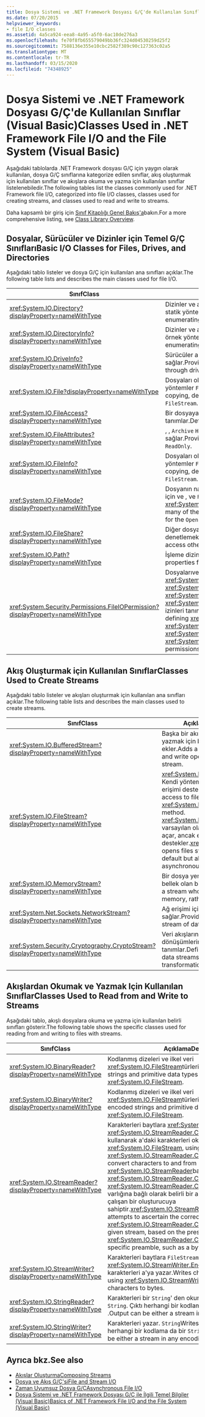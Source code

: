 ```yaml
---
title: Dosya Sistemi ve .NET Framework Dosyası G/Ç'de Kullanılan Sınıflar
ms.date: 07/20/2015
helpviewer_keywords:
- file I/O classes
ms.assetid: 4a5ca924-eea8-4a95-a5f0-6ac10de276a3
ms.openlocfilehash: fe70f8fb655579049bb36fc324d04530259d25f2
ms.sourcegitcommit: 7588136e355e10cbc2582f389c90c127363c02a5
ms.translationtype: MT
ms.contentlocale: tr-TR
ms.lasthandoff: 03/15/2020
ms.locfileid: "74348925"
---
```

# <a name="classes-used-in-net-framework-file-io-and-the-file-system-visual-basic"></a><span data-ttu-id="80758-102">Dosya Sistemi ve .NET Framework Dosyası G/Ç'de Kullanılan Sınıflar (Visual Basic)</span><span class="sxs-lookup"><span data-stu-id="80758-102">Classes Used in .NET Framework File I/O and the File System (Visual Basic)</span></span>

<span data-ttu-id="80758-103">Aşağıdaki tablolarda .NET Framework dosyası G/Ç için yaygın olarak kullanılan, dosya G/Ç sınıflarına kategorize edilen sınıflar, akış oluşturmak için kullanılan sınıflar ve akışlara okuma ve yazma için kullanılan sınıflar listelenebiledir.</span><span class="sxs-lookup"><span data-stu-id="80758-103">The following tables list the classes commonly used for .NET Framework file I/O, categorized into file I/O classes, classes used for creating streams, and classes used to read and write to streams.</span></span>  
  
<span data-ttu-id="80758-104">Daha kapsamlı bir giriş için [Sınıf Kitaplığı Genel Bakış'a](../../../../standard/class-library-overview.md)bakın.</span><span class="sxs-lookup"><span data-stu-id="80758-104">For a more comprehensive listing, see [Class Library Overview](../../../../standard/class-library-overview.md).</span></span>  
  
## <a name="basic-io-classes-for-files-drives-and-directories"></a><span data-ttu-id="80758-105">Dosyalar, Sürücüler ve Dizinler için Temel G/Ç Sınıfları</span><span class="sxs-lookup"><span data-stu-id="80758-105">Basic I/O Classes for Files, Drives, and Directories</span></span>  

 <span data-ttu-id="80758-106">Aşağıdaki tablo listeler ve dosya G/Ç için kullanılan ana sınıfları açıklar.</span><span class="sxs-lookup"><span data-stu-id="80758-106">The following table lists and describes the main classes used for file I/O.</span></span>  
  
|<span data-ttu-id="80758-107">Sınıf</span><span class="sxs-lookup"><span data-stu-id="80758-107">Class</span></span>|<span data-ttu-id="80758-108">Açıklama</span><span class="sxs-lookup"><span data-stu-id="80758-108">Description</span></span>|  
|-----------|-----------------|  
|<xref:System.IO.Directory?displayProperty=nameWithType>|<span data-ttu-id="80758-109">Dizinler ve alt dizinler aracılığıyla oluşturma, taşıma ve derecelendirme için statik yöntemler sağlar.</span><span class="sxs-lookup"><span data-stu-id="80758-109">Provides static methods for creating, moving, and enumerating through directories and subdirectories.</span></span>|  
|<xref:System.IO.DirectoryInfo?displayProperty=nameWithType>|<span data-ttu-id="80758-110">Dizinler ve alt dizinler aracılığıyla oluşturma, taşıma ve derecelendirme için örnek yöntemleri sağlar.</span><span class="sxs-lookup"><span data-stu-id="80758-110">Provides instance methods for creating, moving, and enumerating through directories and subdirectories.</span></span>|  
|<xref:System.IO.DriveInfo?displayProperty=nameWithType>|<span data-ttu-id="80758-111">Sürücüler arasında oluşturma, taşıma ve derecelendirme için örnek yöntemleri sağlar.</span><span class="sxs-lookup"><span data-stu-id="80758-111">Provides instance methods for creating, moving, and enumerating through drives.</span></span>|  
|<xref:System.IO.File?displayProperty=nameWithType>|<span data-ttu-id="80758-112">Dosyaları oluşturmak, kopyalamak, silerken, taşımak ve açmak için statik yöntemler `FileStream`sağlar ve bir .</span><span class="sxs-lookup"><span data-stu-id="80758-112">Provides static methods for creating, copying, deleting, moving, and opening files, and aids in the creation of a `FileStream`.</span></span>|  
|<xref:System.IO.FileAccess?displayProperty=nameWithType>|<span data-ttu-id="80758-113">Bir dosyaya okuma, yazma veya okuma/yazma erişimi için sabitleri tanımlar.</span><span class="sxs-lookup"><span data-stu-id="80758-113">Defines constants for read, write, or read/write access to a file.</span></span>|  
|<xref:System.IO.FileAttributes?displayProperty=nameWithType>|<span data-ttu-id="80758-114">, , `Archive` `Hidden`ve . gibi dosyalar `ReadOnly`ve dizinler için öznitelikleri sağlar.</span><span class="sxs-lookup"><span data-stu-id="80758-114">Provides attributes for files and directories such as `Archive`, `Hidden`, and `ReadOnly`.</span></span>|  
|<xref:System.IO.FileInfo?displayProperty=nameWithType>|<span data-ttu-id="80758-115">Dosyaları oluşturmak, kopyalamak, silerken, taşımak ve açmak için statik yöntemler `FileStream`sağlar ve bir .</span><span class="sxs-lookup"><span data-stu-id="80758-115">Provides static methods for creating, copying, deleting, moving, and opening files, and aids in the creation of a `FileStream`.</span></span>|  
|<xref:System.IO.FileMode?displayProperty=nameWithType>|<span data-ttu-id="80758-116">Dosyanın nasıl açıldığını denetler.</span><span class="sxs-lookup"><span data-stu-id="80758-116">Controls how a file is opened.</span></span> <span data-ttu-id="80758-117">Bu parametre için ve , ve `FileStream` `IsolatedStorageFileStream` `Open` yöntemleri <xref:System.IO.File> <xref:System.IO.FileInfo>için ve .</span><span class="sxs-lookup"><span data-stu-id="80758-117">This parameter is specified in many of the constructors for `FileStream` and `IsolatedStorageFileStream`, and for the `Open` methods of <xref:System.IO.File> and <xref:System.IO.FileInfo>.</span></span>|  
|<xref:System.IO.FileShare?displayProperty=nameWithType>|<span data-ttu-id="80758-118">Diğer dosya akışlarının aynı dosyaya sahip olabileceği erişim türünü denetlemek için sabitleri tanımlar.</span><span class="sxs-lookup"><span data-stu-id="80758-118">Defines constants for controlling the type of access other file streams can have to the same file.</span></span>|  
|<xref:System.IO.Path?displayProperty=nameWithType>|<span data-ttu-id="80758-119">İşleme dizini dizeleri için yöntem ve özellikler sağlar.</span><span class="sxs-lookup"><span data-stu-id="80758-119">Provides methods and properties for processing directory strings.</span></span>|  
|<xref:System.Security.Permissions.FileIOPermission?displayProperty=nameWithType>|<span data-ttu-id="80758-120">Dosyalarıve klasörleri <xref:System.Security.Permissions.FileIOPermissionAttribute.Read%2A>, <xref:System.Security.Permissions.FileIOPermissionAttribute.Write%2A> <xref:System.Security.Permissions.FileIOPermissionAttribute.Append%2A> ve <xref:System.Security.Permissions.FileIOPermissionAttribute.PathDiscovery%2A> izinleri tanımlayarak denetler.</span><span class="sxs-lookup"><span data-stu-id="80758-120">Controls the access of files and folders by defining <xref:System.Security.Permissions.FileIOPermissionAttribute.Read%2A>, <xref:System.Security.Permissions.FileIOPermissionAttribute.Write%2A>, <xref:System.Security.Permissions.FileIOPermissionAttribute.Append%2A> and <xref:System.Security.Permissions.FileIOPermissionAttribute.PathDiscovery%2A> permissions.</span></span>|  
  
## <a name="classes-used-to-create-streams"></a><span data-ttu-id="80758-121">Akış Oluşturmak için Kullanılan Sınıflar</span><span class="sxs-lookup"><span data-stu-id="80758-121">Classes Used to Create Streams</span></span>  

 <span data-ttu-id="80758-122">Aşağıdaki tablo listeler ve akışları oluşturmak için kullanılan ana sınıfları açıklar.</span><span class="sxs-lookup"><span data-stu-id="80758-122">The following table lists and describes the main classes used to create streams.</span></span>  
  
|<span data-ttu-id="80758-123">Sınıf</span><span class="sxs-lookup"><span data-stu-id="80758-123">Class</span></span>|<span data-ttu-id="80758-124">Açıklama</span><span class="sxs-lookup"><span data-stu-id="80758-124">Description</span></span>|  
|-----------|-----------------|  
|<xref:System.IO.BufferedStream?displayProperty=nameWithType>|<span data-ttu-id="80758-125">Başka bir akışta işlemleri okumak ve yazmak için bir arabellek katmanı ekler.</span><span class="sxs-lookup"><span data-stu-id="80758-125">Adds a buffering layer to read and write operations on another stream.</span></span>|  
|<xref:System.IO.FileStream?displayProperty=nameWithType>|<span data-ttu-id="80758-126"><xref:System.IO.FileStream.Seek%2A> Kendi yöntemi yle dosyalara rasgele erişimi destekler.</span><span class="sxs-lookup"><span data-stu-id="80758-126">Supports random access to files through its <xref:System.IO.FileStream.Seek%2A> method.</span></span> <span data-ttu-id="80758-127"><xref:System.IO.FileStream>dosyaları varsayılan olarak eşzamanlı olarak açar, ancak eşzamanlı işlemi de destekler.</span><span class="sxs-lookup"><span data-stu-id="80758-127"><xref:System.IO.FileStream> opens files synchronously by default but also supports asynchronous operation.</span></span>|  
|<xref:System.IO.MemoryStream?displayProperty=nameWithType>|<span data-ttu-id="80758-128">Bir dosya yerine destek deposu bellek olan bir akış oluşturur.</span><span class="sxs-lookup"><span data-stu-id="80758-128">Creates a stream whose backing store is memory, rather than a file.</span></span>|  
|<xref:System.Net.Sockets.NetworkStream?displayProperty=nameWithType>|<span data-ttu-id="80758-129">Ağ erişimi için temel veri akışını sağlar.</span><span class="sxs-lookup"><span data-stu-id="80758-129">Provides the underlying stream of data for network access.</span></span>|  
|<xref:System.Security.Cryptography.CryptoStream?displayProperty=nameWithType>|<span data-ttu-id="80758-130">Veri akışlarını şifreleme dönüşümlerine bağlayan bir akış tanımlar.</span><span class="sxs-lookup"><span data-stu-id="80758-130">Defines a stream that links data streams to cryptographic transformations.</span></span>|  
  
## <a name="classes-used-to-read-from-and-write-to-streams"></a><span data-ttu-id="80758-131">Akışlardan Okumak ve Yazmak Için Kullanılan Sınıflar</span><span class="sxs-lookup"><span data-stu-id="80758-131">Classes Used to Read from and Write to Streams</span></span>  

 <span data-ttu-id="80758-132">Aşağıdaki tablo, akışlı dosyalara okuma ve yazma için kullanılan belirli sınıfları gösterir.</span><span class="sxs-lookup"><span data-stu-id="80758-132">The following table shows the specific classes used for reading from and writing to files with streams.</span></span>  
  
|<span data-ttu-id="80758-133">**Sınıf**</span><span class="sxs-lookup"><span data-stu-id="80758-133">**Class**</span></span>|<span data-ttu-id="80758-134">**Açıklama**</span><span class="sxs-lookup"><span data-stu-id="80758-134">**Description**</span></span>|  
|---------------|---------------------|  
|<xref:System.IO.BinaryReader?displayProperty=nameWithType>|<span data-ttu-id="80758-135">Kodlanmış dizeleri ve ilkel veri <xref:System.IO.FileStream>türlerini bir .</span><span class="sxs-lookup"><span data-stu-id="80758-135">Reads encoded strings and primitive data types from a <xref:System.IO.FileStream>.</span></span>|  
|<xref:System.IO.BinaryWriter?displayProperty=nameWithType>|<span data-ttu-id="80758-136">Kodlanmış dizeleri ve ilkel veri <xref:System.IO.FileStream>türlerini bir ' ye yazar.</span><span class="sxs-lookup"><span data-stu-id="80758-136">Writes encoded strings and primitive data types to a <xref:System.IO.FileStream>.</span></span>|  
|<xref:System.IO.StreamReader?displayProperty=nameWithType>|<span data-ttu-id="80758-137">Karakterleri baytlara <xref:System.IO.FileStream>dönüştürmek <xref:System.IO.StreamReader.CurrentEncoding%2A> için kullanarak a'daki karakterleri okur.</span><span class="sxs-lookup"><span data-stu-id="80758-137">Reads characters from a <xref:System.IO.FileStream>, using <xref:System.IO.StreamReader.CurrentEncoding%2A> to convert characters to and from bytes.</span></span> <span data-ttu-id="80758-138"><xref:System.IO.StreamReader>bayt sıraişareti gibi belirli bir <xref:System.IO.StreamReader.CurrentEncoding%2A> <xref:System.IO.StreamReader.CurrentEncoding%2A>önsözün varlığına bağlı olarak belirli bir akış için doğrutespitiyapmaya çalışan bir oluşturucuya sahiptir.</span><span class="sxs-lookup"><span data-stu-id="80758-138"><xref:System.IO.StreamReader> has a constructor that attempts to ascertain the correct <xref:System.IO.StreamReader.CurrentEncoding%2A> for a given stream, based on the presence of a <xref:System.IO.StreamReader.CurrentEncoding%2A>-specific preamble, such as a byte order mark.</span></span>|  
|<xref:System.IO.StreamWriter?displayProperty=nameWithType>|<span data-ttu-id="80758-139">Karakterleri baytlara `FileStream`dönüştürmek <xref:System.IO.StreamWriter.Encoding%2A> için kullanarak karakterleri a'ya yazar.</span><span class="sxs-lookup"><span data-stu-id="80758-139">Writes characters to a `FileStream`, using <xref:System.IO.StreamWriter.Encoding%2A> to convert characters to bytes.</span></span>|  
|<xref:System.IO.StringReader?displayProperty=nameWithType>|<span data-ttu-id="80758-140">Karakterleri bir `String`' den okur.</span><span class="sxs-lookup"><span data-stu-id="80758-140">Reads characters from a `String`.</span></span> <span data-ttu-id="80758-141">Çıktı herhangi bir kodlama da bir `String`akış veya bir .</span><span class="sxs-lookup"><span data-stu-id="80758-141">Output can be either a stream in any encoding or a `String`.</span></span>|  
|<xref:System.IO.StringWriter?displayProperty=nameWithType>|<span data-ttu-id="80758-142">Karakterleri yazar. `String`</span><span class="sxs-lookup"><span data-stu-id="80758-142">Writes characters to a `String`.</span></span> <span data-ttu-id="80758-143">Çıktı herhangi bir kodlama da bir `String`akış veya bir .</span><span class="sxs-lookup"><span data-stu-id="80758-143">Output can be either a stream in any encoding or a `String`.</span></span>|  
  
## <a name="see-also"></a><span data-ttu-id="80758-144">Ayrıca bkz.</span><span class="sxs-lookup"><span data-stu-id="80758-144">See also</span></span>

- [<span data-ttu-id="80758-145">Akışlar Oluşturma</span><span class="sxs-lookup"><span data-stu-id="80758-145">Composing Streams</span></span>](../../../../standard/io/composing-streams.md)
- [<span data-ttu-id="80758-146">Dosya ve Akış G/Ç'si</span><span class="sxs-lookup"><span data-stu-id="80758-146">File and Stream I/O</span></span>](../../../../standard/io/index.md)
- [<span data-ttu-id="80758-147">Zaman Uyumsuz Dosya G/Ç</span><span class="sxs-lookup"><span data-stu-id="80758-147">Asynchronous File I/O</span></span>](../../../../standard/io/asynchronous-file-i-o.md)
- [<span data-ttu-id="80758-148">Dosya Sistemi ve .NET Framework Dosyası G/Ç ile İlgili Temel Bilgiler (Visual Basic)</span><span class="sxs-lookup"><span data-stu-id="80758-148">Basics of .NET Framework File I/O and the File System (Visual Basic)</span></span>](../../../../visual-basic/developing-apps/programming/drives-directories-files/basics-of-net-framework-file-io-and-the-file-system.md)
